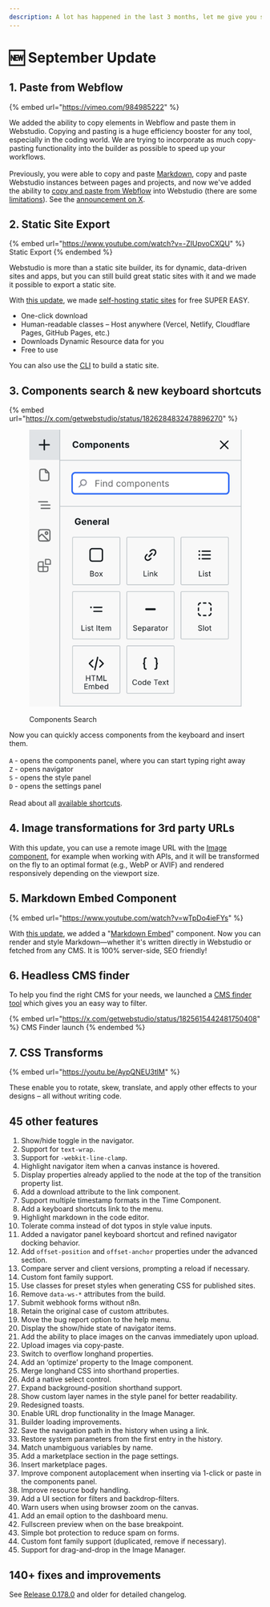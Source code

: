 ```yaml
---
description: A lot has happened in the last 3 months, let me give you some highlights!
---
```


# 🆕 September Update

## 1. Paste from Webflow

{% embed url="https://vimeo.com/984985222" %}

We added the ability to copy elements in Webflow and paste them in Webstudio. Copying and pasting is a huge efficiency booster for any tool, especially in the coding world. We are trying to incorporate as much copy-pasting functionality into the builder as possible to speed up your workflows.\
\
Previously, you were able to copy and paste [Markdown](../university/foundations/copy-paste/markdown.md), copy and paste Webstudio instances between pages and projects, and now we've added the ability to [copy and paste from Webflow](../university/foundations/copy-paste/webflow.md) into Webstudio (there are some [limitations](../university/foundations/copy-paste/webflow.md#what-does-and-doesnt-transfer)).  See the [announcement on X](https://x.com/getwebstudio/status/1813282002503619009).

## 2. Static Site Export

{% embed url="https://www.youtube.com/watch?v=-ZIUpvoCXQU" %}
Static Export
{% endembed %}

Webstudio is more than a static site builder, its for dynamic, data-driven sites and apps, but you can still build great static sites with it and we made it possible to export a static site.&#x20;

With [this update](https://x.com/getwebstudio/status/1820504786820903159), we made [self-hosting static sites](../university/self-hosting/#static-site) for free SUPER EASY.

* One-click download
* Human-readable classes – Host anywhere (Vercel, Netlify, Cloudflare Pages, GitHub Pages, etc.)
* Downloads Dynamic Resource data for you
* Free to use

You can also use the [CLI](../university/self-hosting/cli.md) to build a static site.

## 3. Components search & new keyboard shortcuts

{% embed url="https://x.com/getwebstudio/status/1826284832478896270" %}

<figure><img src="../.gitbook/assets/image (7).png" alt="search box on components"><figcaption><p>Components Search</p></figcaption></figure>

Now you can quickly access components from the keyboard and insert them. \
\
`A` - opens the components panel, where you can start typing right away\
`Z` - opens navigator\
`S` - opens the style panel\
`D` - opens the settings panel\
\
Read about all [available shortcuts](../university/foundations/shortcuts.md).

## 4. Image transformations for 3rd party URLs

With this update, you can use a remote image URL with the [Image component](../university/core-components/image.md), for example when working with APIs, and it will be transformed on the fly to an optimal format (e.g., WebP or AVIF) and rendered responsively depending on the viewport size.

## 5. Markdown Embed Component

{% embed url="https://www.youtube.com/watch?v=wTpDo4ieFYs" %}

With [this update](https://x.com/getwebstudio/status/1822270103452319872), we added a "[Markdown Embed](../university/core-components/markdown-embed.md)" component. Now you can render and style Markdown—whether it's written directly in Webstudio or fetched from any CMS. It is 100% server-side, SEO friendly!

## 6. Headless CMS finder

To help you find the right CMS for your needs, we launched a [CMS finder tool](https://wstd.us/cms-finder) which gives you an easy way to filter.

{% embed url="https://x.com/getwebstudio/status/1825615442481750408" %}
CMS Finder launch
{% endembed %}

## 7. CSS Transforms

{% embed url="https://youtu.be/AypQNEU3tlM" %}

These enable you to rotate, skew, translate, and apply other effects to your designs – all without writing code.

## 45 other features

1. Show/hide toggle in the navigator.
2. Support for `text-wrap`.
3. Support for `-webkit-line-clamp`.
4. Highlight navigator item when a canvas instance is hovered.
5. Display properties already applied to the node at the top of the transition property list.
6. Add a download attribute to the link component.
7. Support multiple timestamp formats in the Time Component.
8. Add a keyboard shortcuts link to the menu.
9. Highlight markdown in the code editor.
10. Tolerate comma instead of dot typos in style value inputs.
11. Added a navigator panel keyboard shortcut and refined navigator docking behavior.
12. Add `offset-position` and `offset-anchor` properties under the advanced section.
13. Compare server and client versions, prompting a reload if necessary.
14. Custom font family support.
15. Use classes for preset styles when generating CSS for published sites.
16. Remove `data-ws-*` attributes from the build.
17. Submit webhook forms without n8n.
18. Retain the original case of custom attributes.
19. Move the bug report option to the help menu.
20. Display the show/hide state of navigator items.
21. Add the ability to place images on the canvas immediately upon upload.
22. Upload images via copy-paste.
23. Switch to overflow longhand properties.
24. Add an ‘optimize’ property to the Image component.
25. Merge longhand CSS into shorthand properties.
26. Add a native select control.
27. Expand background-position shorthand support.
28. Show custom layer names in the style panel for better readability.
29. Redesigned toasts.
30. Enable URL drop functionality in the Image Manager.
31. Builder loading improvements.
32. Save the navigation path in the history when using a link.
33. Restore system parameters from the first entry in the history.
34. Match unambiguous variables by name.
35. Add a marketplace section in the page settings.
36. Insert marketplace pages.
37. Improve component autoplacement when inserting via 1-click or paste in the components panel.
38. Improve resource body handling.
39. Add a UI section for filters and backdrop-filters.
40. Warn users when using browser zoom on the canvas.
41. Add an email option to the dashboard menu.
42. Fullscreen preview when on the base breakpoint.
43. Simple bot protection to reduce spam on forms.
44. Custom font family support (duplicated, remove if necessary).
45. Support for drag-and-drop in the Image Manager.

## 140+ fixes and improvements

See [Release 0.178.0](https://github.com/webstudio-is/webstudio/releases/tag/0.178.0) and older for detailed changelog.

